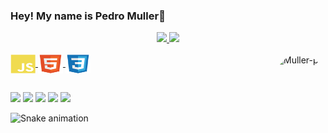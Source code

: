 ### Hey! My name is Pedro Muller👋
<div align="center">
  <a href="https://github.com/Dev-Muller">
  <img height="180em" src="https://github-readme-stats.vercel.app/api?username=Dev-Muller&show_icons=true&theme=dark&include_all_commits=true&count_private=true"/>
  <img height="180em" src="https://github-readme-stats.vercel.app/api/top-langs/?username=Dev-Muller&layout=compact&langs_count=7&theme=dark"/>
</div>
<div style="display: inline_block"><br>
   <img align="center" alt="Muller-Js" height="30" width="40" src="https://raw.githubusercontent.com/devicons/devicon/master/icons/javascript/javascript-plain.svg"> 
   <img align="center" alt="Muller-HTML" height="30" width="40" src="https://raw.githubusercontent.com/devicons/devicon/master/icons/html5/html5-original.svg">
   <img align="center" alt="Muller-CSS" height="30" width="40" src="https://raw.githubusercontent.com/devicons/devicon/master/icons/css3/css3-original.svg">
  <img align="right" alt="Muller-pic" height="150" style="border-radius:50px;" src="https://cdn.discordapp.com/attachments/1008918999658152008/1042555409166254170/muller.png">
</div>
  
  ##
 
<div> 
  <a href="https://www.instagram.com/mullerxd/" target="_blank"><img src="https://img.shields.io/badge/-Instagram-%23E4405F?style=for-the-badge&logo=instagram&logoColor=white" target="_blank"></a>
 	<a href="https://www.twitch.tv/mullerdx" target="_blank"><img src="https://img.shields.io/badge/Twitch-9146FF?style=for-the-badge&logo=twitch&logoColor=white" target="_blank"></a>
 <a href="https://discord.gg/aS7MZxRnBY" target="_blank"><img src="https://img.shields.io/badge/Discord-7289DA?style=for-the-badge&logo=discord&logoColor=white" target="_blank"></a> 
  <a href = "mailto:pedromullergl11@gmail.com"><img src="https://img.shields.io/badge/-Gmail-%23333?style=for-the-badge&logo=gmail&logoColor=white" target="_blank"></a>
  <a href="https://www.linkedin.com/in/pedro-muller-guimar%C3%A3es-leite/" target="_blank"><img src="https://img.shields.io/badge/-LinkedIn-%230077B5?style=for-the-badge&logo=linkedin&logoColor=white" target="_blank"></a> 
 
  ![Snake animation](https://github.com/Dev-Muller/Dev-Muller/blob/main/snakegame.yml)
 
</div>
